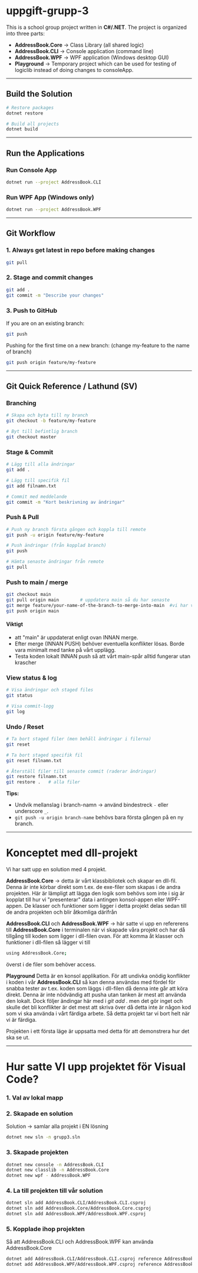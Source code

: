 # uppgift-grupp-3

This is a school group project written in **C#/.NET**. The project is organized into three parts:

* **AddressBook.Core** → Class Library (all shared logic)
* **AddressBook.CLI** → Console application (command line)
* **AddressBook.WPF** → WPF application (Windows desktop GUI)
* **Playground** → Temporary project which can be used for testing of logiclib instead of doing changes to consoleApp.

---

## Build the Solution

```bash
# Restore packages
dotnet restore

# Build all projects
dotnet build
```

---

## Run the Applications

### Run Console App

```bash
dotnet run --project AddressBook.CLI
```

### Run WPF App (Windows only)

```bash
dotnet run --project AddressBook.WPF
```

---

## Git Workflow

### 1. Always get latest in repo before making changes
```bash
git pull
```

### 2. Stage and commit changes

```bash
git add .
git commit -m "Describe your changes"
```

### 3. Push to GitHub

If you are on an existing branch:
```bash
git push
```

Pushing for the first time on a new branch: (change my-feature to the name of branch)
```bash
git push origin feature/my-feature
```

---

## Git Quick Reference / Lathund (SV)

### Branching

```bash
# Skapa och byta till ny branch
git checkout -b feature/my-feature

# Byt till befintlig branch
git checkout master
```

### Stage & Commit

```bash
# Lägg till alla ändringar
git add .

# Lägg till specifik fil
git add filnamn.txt

# Commit med meddelande
git commit -m "Kort beskrivning av ändringar"
```

### Push & Pull

```bash
# Push ny branch första gången och koppla till remote
git push -u origin feature/my-feature

# Push ändringar (från kopplad branch)
git push

# Hämta senaste ändringar från remote
git pull
```

### Push to main / merge
```bash
git checkout main
git pull origin main        # uppdatera main så du har senaste
git merge feature/your-name-of-the-branch-to-merge-into-main  #vi har valt våra namne så t.ex. git merge feature/Micke
git push origin main
```
   #### Viktigt 
   - att "main" är uppdaterat enligt ovan INNAN merge.
   - Efter merge (INNAN PUSH) behöver eventuella konflikter lösas. Borde vara minimalt med tanke på vårt upplägg.
   - Testa koden lokalt INNAN push så att vårt main-spår alltid fungerar utan krascher
   
### View status & log

```bash
# Visa ändringar och staged files
git status

# Visa commit-logg
git log
```

### Undo / Reset

```bash
# Ta bort staged filer (men behåll ändringar i filerna)
git reset

# Ta bort staged specifik fil
git reset filnamn.txt

# Återställ filer till senaste commit (raderar ändringar)
git restore filnamn.txt
git restore .   # alla filer
```

**Tips:**

* Undvik mellanslag i branch-namn → använd bindestreck `-` eller underscore `_`.
* `git push -u origin branch-name` behövs bara första gången på en ny branch.

---

 # Konceptet med dll-projekt
 Vi har satt upp en solution med 4 projekt.

 **AddressBook.Core** -> detta är vårt klassbibliotek och skapar en dll-fil. Denna är inte körbar direkt som t.ex. de exe-filer som skapas i de andra projekten.
 Här är lämpligt att lägga den logik som behövs som inte i sig är kopplat till hur vi "presenterar" data i antingen konsol-appen eller WPF-appen.
 De klasser och funktioner som ligger i detta projekt delas sedan till de andra projekten och blir åtkomliga därifrån
 
 **AddressBook.CLI** och **AddressBook.WPF** -> här satte vi upp en refererens till **AddressBook.Core** i terminalen när vi skapade våra projekt och har då tillgång till koden som ligger i dll-filen ovan.
 För att komma åt klasser och funktioner i dll-filen så lägger vi till
 ```bash
using AddressBook.Core;
```
överst i de filer som behöver access.

**Playground**
Detta är en konsol applikation. För att undivka onödig konflikter i koden i vår **AddressBook.CLI** så kan denna användas med fördel för snabba tester av t.ex. koden som läggs i dll-filen då denna inte går att köra direkt. Denna är inte nödvändig att pusha utan tanken är mest att använda den lokalt. Dock följer ändingar här med i *git add .* men det gör inget och skulle det bli konflikter är det mest att skriva över då detta inte är någon kod som vi ska använda i vårt färdiga arbete. Så detta projekt tar vi bort helt när vi är färdiga.

Projekten i ett första läge är uppsatta med detta för att demonstrera hur det ska se ut.

---

# Hur satte VI upp projektet för Visual Code?

### 1. Val av lokal mapp

### 2. Skapade en solution
Solution -> samlar alla projekt i EN lösning
```bash
dotnet new sln -n grupp3.sln
```

### 3. Skapade projekten
```bash
dotnet new console -n AddressBook.CLI
dotnet new classlib -n AddressBook.Core
dotnet new wpf - AddressBook.WPF
```

### 4. La till projekten till vår solution
```bash
dotnet sln add AddressBook.CLI/AddressBook.CLI.csproj
dotnet sln add AddressBook.Core/AddressBook.Core.csproj
dotnet sln add AddressBook.WPF/AddressBook.WPF.csproj
```

### 5. Kopplade ihop projekten
Så att AddressBook.CLI och AddressBook.WPF kan använda AddressBook.Core
```bash
dotnet add AddressBook.CLI/AddressBook.CLI.csproj reference AddressBook.Core/AddressBook.Core.csproj
dotnet add AddressBook.WPF/AddressBook.WPF.csproj reference AddressBook.Core/AddressBook.Core.csproj
```


